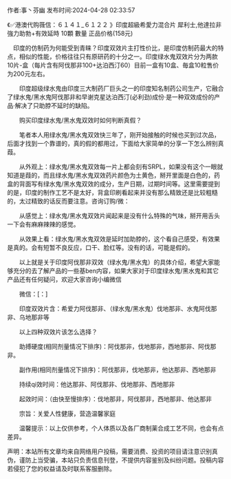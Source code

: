 <p>作者:事丶芬幽 发布时间:2024-04-28 02:33:57</p>
<p>《✅港澳代购薇信：６１４１_６１２２ 》印度超級希愛力混合片 犀利士,他達拉非 強力助勃+有效延時 10顆 數量 正品价格(158元) </p>
									<p>　印度的仿制药为何能受到青睐？印度双效片主打性价比，是印度仿制药最大的特点，相似的性能，价格往往只有原研药的十分之一。印度绿水鬼双效片分为两款10片-盒（每片含有阿伐那非100+达泊西汀60）目前一盒有10盒、毎盒10粒售价为200元左右。</p><p></p><p>　　印度超级绿水鬼由印度三大制药厂巨头之一的印度知名制药公司生产，它融合了绿水鬼/黑水鬼阿伐那非和早谢克星达泊西汀(必利劲)成份·是一种双效成份的产品·解决了只助脖不延时的缺陷。</p><p>　　购买印度绿水鬼/黑水鬼双效时如何判断真假？</p><p>　　笔者本人用绿水鬼/黑水鬼双效快三年了，刚开始接触的时候也买到过次品，后面才找到一个靠谱的，真的假的都用过，下面给大家简单的分享一下怎么辨别真葭。</p><p>　　从外观上：绿水鬼/黑水鬼双效每一片上都会刻有SRPL，如果没有这个一眼就知道是葭的，而且绿水鬼/黑水鬼双效药片颜色为土黄色，掰开里面是白色的，药盒的背面写有绿水鬼/黑水鬼双效的成分，生产日期，过期时间等。这里需要提到的是，印度的制作工艺不是太好，背盒印刷看起来并没有那么精致还是比较粗糙的，太过精致的话反而要注意。咨询订购/微：</p><p>　　从感觉上：绿水鬼/黑水鬼双效片闻起来是没有什么特殊的气味，掰开用舌头一下会有麻麻辣辣的感觉。</p><p>　　从效果上看：绿水鬼/黑水鬼双效是延时加助脖的，这个看自己感受，有效果是真的。会有短暂不良反应，口干、脸红等。没有的话，可能是假的。</p><p>　　以上就是关于印度阿伐那非双效（绿水鬼/黑水鬼）的具体介绍，希望大家能够充分的去了解产品的一些基ben内容，如果大家对于印度绿水鬼/黑水鬼和其它产品还有任何疑问，欢迎大家咨询小编微信</p><p>　　微信：[：]</p><p>　　印度双效片含：希爱力阿伐那非、（绿水鬼/黑水鬼）伐地那非、水鬼阿伐那非、乌地那非等</p><p>　　以上四种双效片该怎么选择？</p><p>　　助搏硬度(相同剂量情况下排序)：阿伐那非，伐地那非，西地那非、阿伐那非。</p><p>　　副作用(相同剂量情况下排序)：阿伐那非，伐地那非，他达那非、西地那非</p><p>　　持续qi效时间：他达那非、阿伐那非、伐地那非、西地那非</p><p>　　起效时间：（由快至慢排序）：伐地那非，阿伐那非，西地那非、他达那非</p><p>　　宗旨：关爱人性健康，营造温馨家庭</p><p>　　温馨提示：以上仅供参考，个人体质以及各厂商制薬合成工艺不同，也会有点差异。</p>				声明：本站所有文章均来自网络用户投稿，需要消费、投资的项目请注意识别真伪，谨防上当受骗，本站只负责信息刊登，不提供内容鉴别及纠纷问题。投稿内容若侵犯了您的权益请及时联系客服删除。				

